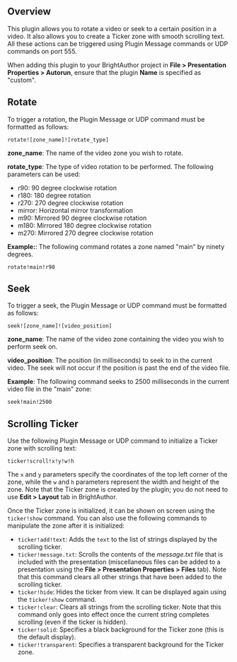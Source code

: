 Overview
---------
<p>This plugin allows you to rotate a video or seek to a certain position in a video. It also allows you to create a Ticker zone with smooth scrolling text. All these actions can be triggered using Plugin Message commands or UDP commands on port 555.</p>

<p>When adding this plugin to your BrightAuthor project in <strong>File > Presentation Properties > Autorun</strong>, ensure that the plugin <strong>Name</strong> is specified as "custom".</p>

Rotate
------
<p>To trigger a rotation, the Plugin Message or UDP command must be formatted as follows:</p>
<code>rotate![zone_name]![rotate_type]</code>

<p><strong>zone_name</strong>: The name of the video zone you wish to rotate.</p>
<p><strong>rotate_type</strong>: The type of video rotation to be performed. The following parameters can be used:</p>
<ul>
<li>r90: 90 degree clockwise rotation</li>
<li>r180: 180 degree rotation</li>
<li>r270: 270 degree clockwise rotation</li>
<li>mirror: Horizontal mirror transformation</li>
<li>m90: Mirrored 90 degree clockwise rotation</li>
<li>m180: Mirrored 180 degree clockwise rotation</li>
<li>m270: Mirrored 270 degree clockwise rotation</li>
</ul>
<p><strong>Example:</strong>: The following command rotates a zone named "main" by ninety degrees.</p>
<code>rotate!main!r90</code>


Seek
------
<p>To trigger a seek, the Plugin Message or UDP command must be formatted as follows:</p>
<code>seek![zone_name]![video_position]</code>

<p><strong>zone_name</strong>: The name of the video zone containing the video you wish to perform seek on.</p>
<p><strong>video_position</strong>: The position (in milliseconds) to seek to in the current video. The seek will not occur if the position is past the end of the video file.</p>

<P><strong>Example</strong>: The following command seeks to 2500 milliseconds in the current video file in the "main" zone:</p>
<code>seek!main!2500</code>

Scrolling Ticker
---------------
<p>Use the following Plugin Message or UDP command to initialize a Ticker zone with scrolling text:</p>
<code>ticker!scroll!x!y!w!h</code> 
<p>The <code>x</code> and <code>y</code> parameters specify the coordinates of the top left corner of the zone, while the <code>w</code> and <code>h</code> parameters represent the width and height of the zone. Note that the Ticker zone is created by the plugin; you do not need to use <strong>Edit > Layout</strong> tab in BrightAuthor.</p>

Once the Ticker zone is initialized, it can be shown on screen using the <code>ticker!show</code> command. You can also use the following commands to manipulate the zone after it is initialized:
<ul>
<li><code>ticker!add!text</code>: Adds the <code>text</code> to the list of strings displayed by the scrolling ticker.
<li><code>ticker!message.txt</code>: Scrolls the contents of the <em>message.txt</em> file that is included with the presentation (miscellaneous files can be added to a presentation using the <strong>File > Presentation Properties > Files</strong> tab). Note that this command clears all other strings that have been added to the scrolling ticker.
<li><code>ticker!hide</code>: Hides the ticker from view. It can be displayed again using the <code>ticker!show</code> command.</li>
<li><code>ticker!clear</code>:  Clears all strings from the scrolling ticker. Note that this command only goes into effect once the current string completes scrolling (even if the ticker is hidden).</li>
<li><code>ticker!solid</code>: Specifies a black background for the Ticker zone (this is the default display).</li>
<li><code>ticker!transparent</code>: Specifies a transparent background for the Ticker zone.</li>
